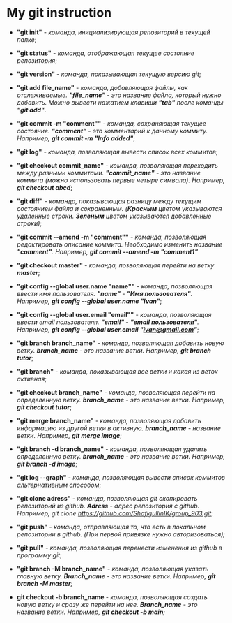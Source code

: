 # My git instruction 

* __"git init"__ - *команда, инициализирующая репозиторий в текущей папке*;

* __"git status"__ - *команда, отображающая текущее состояние репозитория*;

* __"git version"__ - *команда, показывающая текущую версию git*;

* __"git add file_name"__ - *команда, добавляющая файлы, как отслеживаемые. __"file_name"__ - это название файла, который нужно добавить. Можно вывести нажатием клавиши __"tab"__ после команды __"git add"__*.

* __"git commit -m "comment""__ - *команда, сохраняющая текущее состояние. __"comment"__ - это комментарий к данному коммиту. Например, __git commit -m "Info added"__*;

* __"git log"__ - *команда, позволяющая вывести список всех коммитов*;

* __"git checkout commit_name"__ - *команда, позволяющая переходить между разными коммитами. __"commit_name"__ - это название коммита (можно использовать первые четыре символа). Например, __git checkout abcd__*;

* __"git diff"__ - *команда, показывающая разницу между текущим состоянием файла и сохраненным. (__Красным__ цветом указываются удаленные строки. __Зеленым__ цветом указываются добавленные строки)*;

* __"git commit --amend -m "comment""__ - *команда, позволяющая редактировать описание коммита. Необходимо изменить название __"comment"__. Например, __git commit --amend -m "comment1"__*

* __"git checkout master"__ - *команда, позволяющая перейти на ветку __master__*;

* __"git config --global user.name "name""__ - *команда, позволяющая ввести имя пользователя. __"name"__ - __"Имя пользователя"__. Например, __git config --global user.name "Ivan"__*;

* __"git config --global user.email "email""__ - *команда, позволяющая ввести email пользователя. __"email"__ - __"email пользователя"__. Например, __git config --global user.email "ivan@gmail.com"__*;

* __"git branch branch_name"__ - *команда, позволяющая добавить новую ветку. __branch_name__ - это название ветки. Например, __git branch tutor__*;

* __"git branch"__ - *команда, показывающая все ветки и какая из веток активная*;

* __"git checkout branch_name"__ - *команда, позволяющая перейти на определенную ветку. __branch_name__ - это название ветки. Например, __git checkout tutor__*;

* __"git merge branch_name"__ - *команда, позволяющая добавить информацию из другой ветки в активную. __branch_name__ - название ветки. Например, __git merge image__*;

* __"git branch -d branch_name"__ - *команда, позволяющая удалить определенную ветку. __branch_name__ - это название ветки. Например, __git branch -d image__*;

* __"git log --graph"__ - *команда, позволяющая вывести список коммитов альтернативным способом*;

* __"git clone adress"__ - *команда, позволяющая git скопировать репозиторий из github. __Adress__ - адрес репозитория с github. Например, git clone https://github.com/ShafigullinIK/group_903.git*;

* __"git push"__ - *команда, отправляющая то, что есть в локальном репозитории в github. (При первой привязке нужно авторизоваться);*
 
* __"git pull"__ - *команда, позволяющая перенести изменения из github в программу git*;

* __"git branch -M branch_name"__ - *команда, позволяющая указать главную ветку. __Branch_name__ - это название ветки. Например, __git branch -M master__;*

* __git checkout -b branch_name__ - *команда, позволяющая создать новую ветку и сразу же перейти на нее. __Branch_name__ - это название ветки. Например, __git checkout -b main__;*
